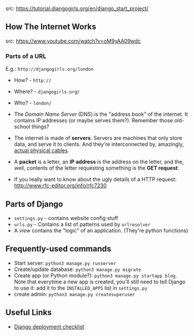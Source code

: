 src: https://tutorial.djangogirls.org/en/django_start_project/

## How The Internet Works

src: https://www.youtube.com/watch?v=oM9yAA09wdc

### Parts of a URL
E.g.: `http://djangogirls.org/london`

- How? - `http://`
- Where? - `djangogirls.org/`
- Who? - `london/`

- The *Domain Name Server* (DNS) is the "address book" of the internet. It contains IP addresses (or maybe serves them?). Remember those old-school things?
- The internet is made of **servers**. Servers are machines that only store data, and serve it to clients. And they're interconnected by, amazingly, [actual physical cables](https://www.submarinecablemap.com).
- A **packet** is a letter, an **IP address** is the address on the letter, and the, well, contents of the letter requesting something is the **GET request**.
- If you really want to know about the ugly details of a HTTP request: http://www.rfc-editor.org/info/rfc7230


## Parts of Django

 - `settings.py` - contains website config stuff
 - `urls.py` - Contains a list of patterns used by `urlresolver`
 - A *view* contains the "logic" of an application. (They're python functions)

## Frequently-used commands

 - Start server: `python3 manage.py runserver`
 - Create/update database: `python3 manage.py migrate`
 - Create app (or Python module?): `python3 manage.py startapp blog`. Note that everytime a new app is created, you'll still need to tell Django to use it: add it to the `INSTALLED_APPS` list in `settings.py`
 - create admin: `python3 manage.py createsuperuser`

## Useful Links

 - [Django deployment checklist](https://docs.djangoproject.com/en/2.0/howto/deployment/checklist/)
